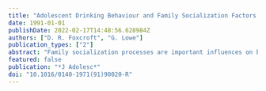 ```yaml
---
title: "Adolescent Drinking Behaviour and Family Socialization Factors: A Meta-Analysis."
date: 1991-01-01
publishDate: 2022-02-17T14:48:56.628984Z
authors: ["D. R. Foxcroft", "G. Lowe"]
publication_types: ["2"]
abstract: "Family socialization processes are important influences on behaviour in childhood and adolescence. Two major dimensions of family socialization are Support and Control, and these two dimensions were assessed for their influence on adolescent drinking behaviour. Thirty recently published research studies, which reported the influence of (clearly identifiable) family socialization variables on (self-reported) adolescent drinking behaviour were selected for analysis. The results of these studies were subjected to meta-analysis using a sorting technique. Variables were sorted along the dimensions of Support and Control, and along a Family Structure dimension, which measured parental intactness. Results of the meta-analysis indicated a clear negative linear relationship between Support and adolescent drinking. There was also a negative linear relationship between Control and drinking behaviour. Thus low support and lax control were associated with increased drinking. However, there was some evidence of a possible curvilinear relationship between control and adolescent drinking. A negative relationship between Family Structure and adolescent drinking was also found, i.e. adolescents from non-intact families tend to drink more. The results were incorporated into a family systems perspective. It is suggested that extremes of Support and Control, when measured adequately, may be dysfunctional for adequate socialization into normal drinking behaviour, as defined by social and cultural norms, during adolescence."
featured: false
publication: "*J Adolesc*"
doi: "10.1016/0140-1971(91)90020-R"
---
```


